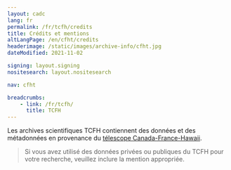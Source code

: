 ```yaml
---
layout: cadc
lang: fr
permalink: /fr/tcfh/credits
title: Crédits et mentions
altLangPage: /en/cfht/credits
headerimage: /static/images/archive-info/cfht.jpg
dateModified: 2021-11-02

signing: layout.signing
nositesearch: layout.nositesearch

nav: cfht

breadcrumbs:
    - link: /fr/tcfh/
      title: TCFH
---
```


<div class="about_text">
<p>
  Les archives scientifiques TCFH contiennent des données et des métadonnées en provenance du
  <a rel="external" href="http://www.cfht.hawaii.edu/fr/" class="ui-link">télescope Canada-France-Hawaii</a>.
</p>
<blockquote>
  Si vous avez utilisé des données privées ou publiques du TCFH pour votre recherche, veuillez inclure la mention appropriée.
</blockquote>
</div>